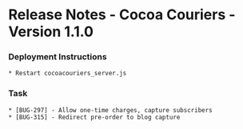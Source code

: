 # Release Notes - Cocoa Couriers - Version 1.1.0

### Deployment Instructions
    * Restart cocoacouriers_server.js

### Task
    * [BUG-297] - Allow one-time charges, capture subscribers
    * [BUG-315] - Redirect pre-order to blog capture    
